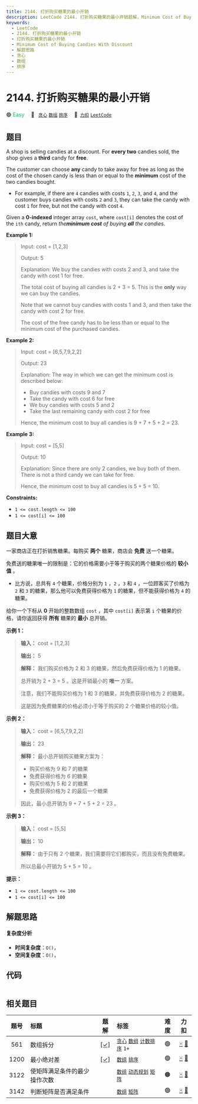 ```yaml
---
title: 2144. 打折购买糖果的最小开销
description: LeetCode 2144. 打折购买糖果的最小开销题解，Minimum Cost of Buying Candies With Discount，包含解题思路、复杂度分析以及完整的 JavaScript 代码实现。
keywords:
  - LeetCode
  - 2144. 打折购买糖果的最小开销
  - 打折购买糖果的最小开销
  - Minimum Cost of Buying Candies With Discount
  - 解题思路
  - 贪心
  - 数组
  - 排序
---
```


# 2144. 打折购买糖果的最小开销

🟢 <font color=#15bd66>Easy</font>&emsp; 🔖&ensp; [`贪心`](/tag/greedy.md) [`数组`](/tag/array.md) [`排序`](/tag/sorting.md)&emsp; 🔗&ensp;[`力扣`](https://leetcode.cn/problems/minimum-cost-of-buying-candies-with-discount) [`LeetCode`](https://leetcode.com/problems/minimum-cost-of-buying-candies-with-discount)

## 题目

A shop is selling candies at a discount. For **every two** candies sold, the
shop gives a **third** candy for **free**.

The customer can choose **any** candy to take away for free as long as the
cost of the chosen candy is less than or equal to the **minimum** cost of the
two candies bought.

  * For example, if there are `4` candies with costs `1`, `2`, `3`, and `4`, and the customer buys candies with costs `2` and `3`, they can take the candy with cost `1` for free, but not the candy with cost `4`.

Given a **0-indexed** integer array `cost`, where `cost[i]` denotes the cost
of the `ith` candy, return _the**minimum cost** of buying **all** the
candies_.



**Example 1:**

> Input: cost = [1,2,3]
> 
> Output: 5
> 
> Explanation: We buy the candies with costs 2 and 3, and take the candy with cost 1 for free.
> 
> The total cost of buying all candies is 2 + 3 = 5. This is the **only** way we can buy the candies.
> 
> Note that we cannot buy candies with costs 1 and 3, and then take the candy with cost 2 for free.
> 
> The cost of the free candy has to be less than or equal to the minimum cost of the purchased candies.

**Example 2:**

> Input: cost = [6,5,7,9,2,2]
> 
> Output: 23
> 
> Explanation: The way in which we can get the minimum cost is described below:
> - Buy candies with costs 9 and 7
> - Take the candy with cost 6 for free
> - We buy candies with costs 5 and 2
> - Take the last remaining candy with cost 2 for free
> 
> Hence, the minimum cost to buy all candies is 9 + 7 + 5 + 2 = 23.

**Example 3:**

> Input: cost = [5,5]
> 
> Output: 10
> 
> Explanation: Since there are only 2 candies, we buy both of them. There is not a third candy we can take for free.
> 
> Hence, the minimum cost to buy all candies is 5 + 5 = 10.

**Constraints:**

  * `1 <= cost.length <= 100`
  * `1 <= cost[i] <= 100`


## 题目大意

一家商店正在打折销售糖果。每购买 **两个**  糖果，商店会 **免费**  送一个糖果。

免费送的糖果唯一的限制是：它的价格需要小于等于购买的两个糖果价格的 **较小值**  。

  * 比方说，总共有 `4` 个糖果，价格分别为 `1` ，`2` ，`3` 和 `4` ，一位顾客买了价格为 `2` 和 `3` 的糖果，那么他可以免费获得价格为 `1` 的糖果，但不能获得价格为 `4` 的糖果。

给你一个下标从 **0**  开始的整数数组 `cost` ，其中 `cost[i]` 表示第 `i` 个糖果的价格，请你返回获得 **所有**  糖果的
**最小**  总开销。



**示例 1：**

> 
> 
> 
> 
> 
> **输入：** cost = [1,2,3]
> 
> **输出：** 5
> 
> **解释：** 我们购买价格为 2 和 3 的糖果，然后免费获得价格为 1 的糖果。
> 
> 总开销为 2 + 3 = 5 。这是开销最小的 **唯一**  方案。
> 
> 注意，我们不能购买价格为 1 和 3 的糖果，并免费获得价格为 2 的糖果。
> 
> 这是因为免费糖果的价格必须小于等于购买的 2 个糖果价格的较小值。
> 
> 

**示例 2：**

> 
> 
> 
> 
> 
> **输入：** cost = [6,5,7,9,2,2]
> 
> **输出：** 23
> 
> **解释：** 最小总开销购买糖果方案为：
> - 购买价格为 9 和 7 的糖果
> - 免费获得价格为 6 的糖果
> - 购买价格为 5 和 2 的糖果
> - 免费获得价格为 2 的最后一个糖果
> 
> 因此，最小总开销为 9 + 7 + 5 + 2 = 23 。
> 
> 

**示例 3：**

> 
> 
> 
> 
> 
> **输入：** cost = [5,5]
> 
> **输出：** 10
> 
> **解释：** 由于只有 2 个糖果，我们需要将它们都购买，而且没有免费糖果。
> 
> 所以总最小开销为 5 + 5 = 10 。
> 
> 



**提示：**

  * `1 <= cost.length <= 100`
  * `1 <= cost[i] <= 100`


## 解题思路

#### 复杂度分析

- **时间复杂度**：`O()`，
- **空间复杂度**：`O()`，

## 代码

```javascript

```

## 相关题目

<!-- prettier-ignore -->
| 题号 | 标题 | 题解 | 标签 | 难度 | 力扣 |
| :------: | :------ | :------: | :------ | :------: | :------: |
| 561 | 数组拆分 | [[✓]](/problem/0561.md) |  [`贪心`](/tag/greedy.md) [`数组`](/tag/array.md) [`计数排序`](/tag/counting-sort.md) `1+` | 🟢 | [🀄️](https://leetcode.cn/problems/array-partition) [🔗](https://leetcode.com/problems/array-partition) |
| 1200 | 最小绝对差 | [[✓]](/problem/1200.md) |  [`数组`](/tag/array.md) [`排序`](/tag/sorting.md) | 🟢 | [🀄️](https://leetcode.cn/problems/minimum-absolute-difference) [🔗](https://leetcode.com/problems/minimum-absolute-difference) |
| 3122 | 使矩阵满足条件的最少操作次数 |  |  [`数组`](/tag/array.md) [`动态规划`](/tag/dynamic-programming.md) [`矩阵`](/tag/matrix.md) | 🟠 | [🀄️](https://leetcode.cn/problems/minimum-number-of-operations-to-satisfy-conditions) [🔗](https://leetcode.com/problems/minimum-number-of-operations-to-satisfy-conditions) |
| 3142 | 判断矩阵是否满足条件 |  |  [`数组`](/tag/array.md) [`矩阵`](/tag/matrix.md) | 🟢 | [🀄️](https://leetcode.cn/problems/check-if-grid-satisfies-conditions) [🔗](https://leetcode.com/problems/check-if-grid-satisfies-conditions) |